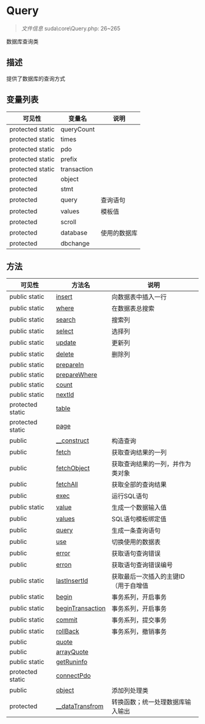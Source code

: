 #  Query 

> *文件信息* suda\core\Query.php: 26~265

数据库查询类

## 描述

提供了数据库的查询方式






## 变量列表
| 可见性 |  变量名   | 说明 |
|--------|----|------|
| protected static  | queryCount | | 
| protected static  | times | | 
| protected static  | pdo | | 
| protected static  | prefix | | 
| protected static  | transaction | | 
| protected   | object | | 
| protected   | stmt | | 
| protected   | query | 查询语句| 
| protected   | values |  模板值| 
| protected   | scroll | | 
| protected   | database | 使用的数据库| 
| protected   | dbchange | | 



## 方法


| 可见性 | 方法名 | 说明 |
|--------|-------|------|
| public static|[insert](Query/insert.md) | 向数据表中插入一行 |
| public static|[where](Query/where.md) | 在数据表总搜索 |
| public static|[search](Query/search.md) | 搜索列 |
| public static|[select](Query/select.md) | 选择列 |
| public static|[update](Query/update.md) | 更新列 |
| public static|[delete](Query/delete.md) | 删除列 |
| public static|[prepareIn](Query/prepareIn.md) |  |
| public static|[prepareWhere](Query/prepareWhere.md) |  |
| public static|[count](Query/count.md) |  |
| public static|[nextId](Query/nextId.md) |  |
| protected static|[table](Query/table.md) |  |
| protected static|[page](Query/page.md) |  |
| public |[__construct](Query/__construct.md) | 构造查询 |
| public |[fetch](Query/fetch.md) | 获取查询结果的一列 |
| public |[fetchObject](Query/fetchObject.md) | 获取查询结果的一列，并作为类对象 |
| public |[fetchAll](Query/fetchAll.md) | 获取全部的查询结果 |
| public |[exec](Query/exec.md) | 运行SQL语句 |
| public static|[value](Query/value.md) | 生成一个数据输入值 |
| public |[values](Query/values.md) | SQL语句模板绑定值 |
| public |[query](Query/query.md) | 生成一条查询语句 |
| public |[use](Query/use.md) | 切换使用的数据表 |
| public |[error](Query/error.md) | 获取语句查询错误 |
| public |[erron](Query/erron.md) | 获取语句查询错误编号 |
| public static|[lastInsertId](Query/lastInsertId.md) | 获取最后一次插入的主键ID（用于自增值 |
| public static|[begin](Query/begin.md) | 事务系列，开启事务 |
| public static|[beginTransaction](Query/beginTransaction.md) | 事务系列，开启事务 |
| public static|[commit](Query/commit.md) | 事务系列，提交事务 |
| public static|[rollBack](Query/rollBack.md) | 事务系列，撤销事务 |
| public |[quote](Query/quote.md) |  |
| public |[arrayQuote](Query/arrayQuote.md) |  |
| public static|[getRuninfo](Query/getRuninfo.md) |  |
| protected static|[connectPdo](Query/connectPdo.md) |  |
| public |[object](Query/object.md) | 添加列处理类 |
| protected |[__dataTransfrom](Query/__dataTransfrom.md) | 转换函数；统一处理数据库输入输出 |
